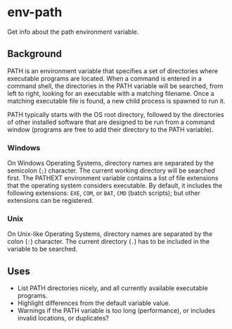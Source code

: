 # env-path
Get info about the path environment variable.

## Background
PATH is an environment variable that specifies a set of directories where executable programs are located. When a command is entered in a command shell, the directories in the PATH variable will be searched, from left to right, looking for an executable with a matching filename. Once a matching executable file is found, a new child process is spawned to run it.

PATH typically starts with the OS root directory, followed by the directories of other installed software that are designed to be run from a command window (programs are free to add their directory to the PATH variable).

### Windows
On Windows Operating Systems, directory names are separated by the semicolon (`;`) character. The current working directory will be searched first. The PATHEXT environment variable contains a list of file extensions that the operating system considers executable. By default, it includes the following extensions: `EXE`, `COM`, or `BAT`, `CMD` (batch scripts); but other extensions can be registered.

### Unix
On Unix-like Operating Systems, directory names are separated by the colon (`:`) character. The current directory (`.`) has to be included in the variable to be searched.

## Uses
* List PATH directories nicely, and all currently available executable programs.
* Highlight differences from the default variable value.
* Warnings if the PATH variable is too long (performance), or includes invalid locations, or duplicates?
